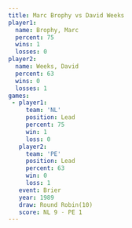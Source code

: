 ```yaml
---
title: Marc Brophy vs David Weeks
player1:            
  name: Brophy, Marc
  percent: 75       
  wins: 1           
  losses: 0         
player2:            
  name: Weeks, David
  percent: 63       
  wins: 0           
  losses: 1         
games:
 - player1:        
     team: 'NL'    
     position: Lead
     percent: 75   
     win: 1        
     loss: 0       
   player2:        
     team: 'PE'    
     position: Lead
     percent: 63   
     win: 0        
     loss: 1       
   event: Brier         
   year: 1989           
   draw: Round Robin(10)
   score: NL 9 - PE 1   
---
```

